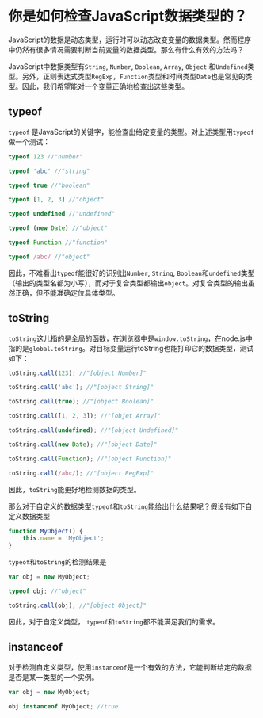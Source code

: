 # 你是如何检查JavaScript数据类型的？

JavaScript的数据是动态类型，运行时可以动态改变变量的数据类型。然而程序中仍然有很多情况需要判断当前变量的数据类型。那么有什么有效的方法吗？

JavaScript中数据类型有`String`, `Number`, `Boolean`, `Array`, `Object` 和`Undefined`类型。另外，正则表达式类型`RegExp`，`Function`类型和时间类型`Date`也是常见的类型。因此，我们希望能对一个变量正确地检查出这些类型。

## typeof
`typeof` 是JavaScript的关键字，能检查出给定变量的类型。对上述类型用`typeof`做一个测试：
```javascript
typeof 123 //"number"

typeof 'abc' //"string"

typeof true //"boolean"

typeof [1, 2, 3] //"object"

typeof undefined //"undefined"

typeof (new Date) //"object"

typeof Function //"function"

typeof /abc/ //"object"
```

因此，不难看出`typeof`能很好的识别出`Number`, `String`, `Boolean`和`undefined`类型（输出的类型名都为小写），而对于复合类型都输出`object`。对复合类型的输出虽然正确，但不能准确定位具体类型。

## toString
`toString`这儿指的是全局的函数，在浏览器中是`window.toString`，在node.js中指的是`global.toString`。对目标变量运行toString也能打印它的数据类型，测试如下：
```javascript
toString.call(123); //"[object Number]"

toString.call('abc'); //"[object String]"

toString.call(true); //"[object Boolean]"

toString.call([1, 2, 3]); //"[objet Array]"

toString.call(undefined); //"[object Undefined]"

toString.call(new Date); //"[object Date]"

toString.call(Function); //"[object Function]"

toString.call(/abc/); //"[object RegExp]"
```

因此，`toString`能更好地检测数据的类型。

那么对于自定义的数据类型`typeof`和`toString`能给出什么结果呢？假设有如下自定义数据类型
```javascript
function MyObject() {
    this.name = 'MyObject';
}
```
`typeof`和`toString`的检测结果是
```javascript
var obj = new MyObject;

typeof obj; //"object"

toString.call(obj); //"[object Object]"
```
因此，对于自定义类型， `typeof`和`toString`都不能满足我们的需求。

## instanceof
对于检测自定义类型，使用`instanceof`是一个有效的方法，它能判断给定的数据是否是某一类型的一个实例。
```javascript
var obj = new MyObject;

obj instanceof MyObject; //true
```
